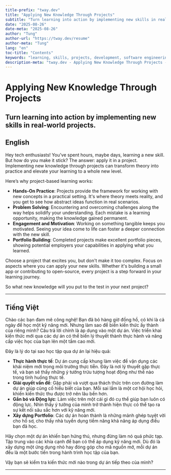 ```yaml
---
title-prefix: "tway.dev"
title: "Applying New Knowledge Through Projects"
subtitle: "Turn learning into action by implementing new skills in real-world projects."
date: "2025-08-26"
date-meta: "2025-08-26"
author: "Tung"
author-url: "https://tway.dev/resume"
author-meta: "Tung"
lang: "en"
toc-title: "Contents"
keywords: "learning, skills, projects, development, software engineering"
description-meta: "tway.dev - Applying New Knowledge Through Projects - Turn learning into action by implementing new skills in real-world projects."
---
```


# Applying New Knowledge Through Projects
## Turn learning into action by implementing new skills in real-world projects.

## English
Hey tech enthusiasts! You've spent hours, maybe days, learning a new skill. But how do you make it stick? The answer: apply it in a project. Implementing new knowledge through projects can transform theory into practice and elevate your learning to a whole new level.

Here’s why project-based learning works:

- **Hands-On Practice**: Projects provide the framework for working with new concepts in a practical setting. It's where theory meets reality, and you get to see how abstract ideas function in real scenarios.
- **Problem Solving**: Encountering and overcoming challenges along the way helps solidify your understanding. Each mistake is a learning opportunity, making the knowledge gained permanent.
- **Engagement and Motivation**: Working on something tangible keeps you motivated. Seeing your idea come to life can foster a deeper connection with the new skill.
- **Portfolio Building**: Completed projects make excellent portfolio pieces, showing potential employers your capabilities in applying what you learned.

Choose a project that excites you, but don't make it too complex. Focus on aspects where you can apply your new skills. Whether it's building a small app or contributing to open-source, every project is a step forward in your learning journey.

So what new knowledge will you put to the test in your next project?

---

## Tiếng Việt
Chào các bạn đam mê công nghệ! Bạn đã bỏ hàng giờ đồng hồ, có khi là cả ngày để học một kỹ năng mới. Nhưng làm sao để biến kiến thức ấy thành của riêng mình? Câu trả lời chính là áp dụng vào một dự án. Việc triển khai kiến thức mới qua các dự án có thể biến lý thuyết thành thực hành và nâng cấp việc học của bạn lên một tầm cao mới.

Đây là lý do tại sao học tập qua dự án lại hiệu quả:

- **Thực hành thực tế**: Dự án cung cấp khung làm việc để vận dụng các khái niệm mới trong môi trường thực tiễn. Đây là nơi lý thuyết gặp thực tế, và bạn sẽ thấy những ý tưởng trừu tượng hoạt động như thế nào trong tình huống thực tế.
- **Giải quyết vấn đề**: Gặp phải và vượt qua thách thức trên con đường làm dự án giúp củng cố hiểu biết của bạn. Mỗi sai lầm là một cơ hội học hỏi, khiến kiến thức thu được trở nên lâu bền hơn.
- **Gắn bó và Động lực**: Làm việc trên một cái gì đó cụ thể giúp bạn luôn có động lực. Nhìn thấy ý tưởng của mình trở thành hiện thực có thể tạo ra sự kết nối sâu sắc hơn với kỹ năng mới.
- **Xây dựng Portfolio**: Các dự án hoàn thành là những mảnh ghép tuyệt vời cho hồ sơ, cho thấy nhà tuyển dụng tiềm năng khả năng áp dụng điều bạn đã học.

Hãy chọn một dự án khiến bạn hứng thú, nhưng đừng làm nó quá phức tạp. Tập trung vào các khía cạnh để bạn có thể áp dụng kỹ năng mới. Dù đó là xây dựng một ứng dụng nhỏ hay đóng góp cho mã nguồn mở, mỗi dự án đều là một bước tiến trong hành trình học tập của bạn.

Vậy bạn sẽ kiểm tra kiến thức mới nào trong dự án tiếp theo của mình?

---